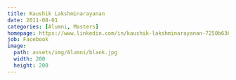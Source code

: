 ```yaml
---
title: Kaushik Lakshminarayanan
date: 2011-08-01
categories: [Alumni, Masters]
homepage: https://www.linkedin.com/in/kaushik-lakshminarayanan-7250b636/
job: Facebook
image:
  path: assets/img/Alumni/blank.jpg
  width: 200
  height: 200
---
```


